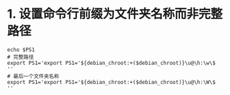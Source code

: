 # 1. 设置命令行前缀为文件夹名称而非完整路径

```shell
echo $PS1
# 完整路径
export PS1='export PS1='${debian_chroot:+($debian_chroot)}\u@\h:\w\$ ''
# 最后一个文件夹名称
export PS1='export PS1='${debian_chroot:+($debian_chroot)}\u@\h:\W\$ ''
```
